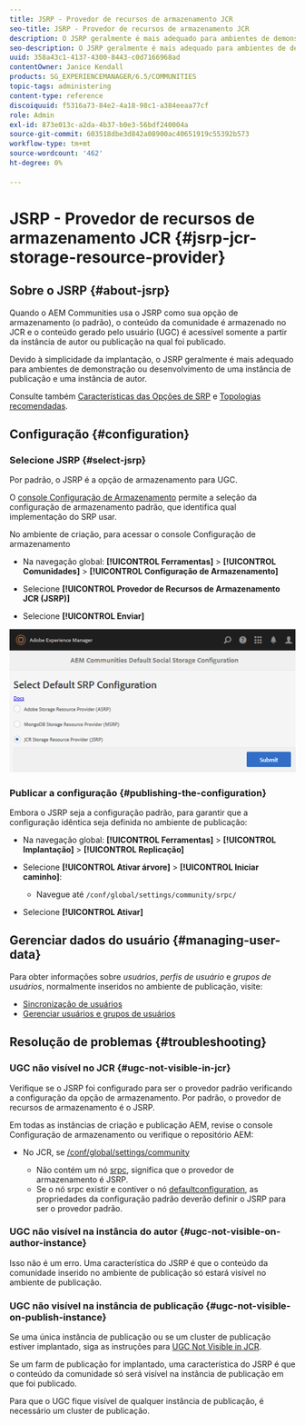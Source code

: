 ```yaml
---
title: JSRP - Provedor de recursos de armazenamento JCR
seo-title: JSRP - Provedor de recursos de armazenamento JCR
description: O JSRP geralmente é mais adequado para ambientes de demonstração ou desenvolvimento de uma instância de publicação e uma instância de autor
seo-description: O JSRP geralmente é mais adequado para ambientes de demonstração ou desenvolvimento de uma instância de publicação e uma instância de autor
uuid: 358a43c1-4137-4300-8443-c0d7166968ad
contentOwner: Janice Kendall
products: SG_EXPERIENCEMANAGER/6.5/COMMUNITIES
topic-tags: administering
content-type: reference
discoiquuid: f5316a73-84e2-4a18-98c1-a384eeaa77cf
role: Admin
exl-id: 873e013c-a2da-4b37-b0e3-56bdf240004a
source-git-commit: 603518dbe3d842a08900ac40651919c55392b573
workflow-type: tm+mt
source-wordcount: '462'
ht-degree: 0%

---
```


# JSRP - Provedor de recursos de armazenamento JCR {#jsrp-jcr-storage-resource-provider}

## Sobre o JSRP {#about-jsrp}

Quando o AEM Communities usa o JSRP como sua opção de armazenamento (o padrão), o conteúdo da comunidade é armazenado no JCR e o conteúdo gerado pelo usuário (UGC) é acessível somente a partir da instância de autor ou publicação na qual foi publicado.

Devido à simplicidade da implantação, o JSRP geralmente é mais adequado para ambientes de demonstração ou desenvolvimento de uma instância de publicação e uma instância de autor.

Consulte também [Características das Opções de SRP](working-with-srp.md#characteristics-of-srp-options) e [Topologias recomendadas](topologies.md).

## Configuração {#configuration}

### Selecione JSRP {#select-jsrp}

Por padrão, o JSRP é a opção de armazenamento para UGC.

O [console Configuração de Armazenamento](srp-config.md) permite a seleção da configuração de armazenamento padrão, que identifica qual implementação do SRP usar.

No ambiente de criação, para acessar o console Configuração de armazenamento

* Na navegação global: **[!UICONTROL Ferramentas]** > **[!UICONTROL Comunidades]** > **[!UICONTROL Configuração de Armazenamento]**

* Selecione **[!UICONTROL Provedor de Recursos de Armazenamento JCR (JSRP)]**

* Selecione **[!UICONTROL Enviar]**

![jsrp-configuration](assets/jsrp-configuration.png)

### Publicar a configuração {#publishing-the-configuration}

Embora o JSRP seja a configuração padrão, para garantir que a configuração idêntica seja definida no ambiente de publicação:

* Na navegação global: **[!UICONTROL Ferramentas]** > **[!UICONTROL Implantação]** > **[!UICONTROL Replicação]**
* Selecione **[!UICONTROL Ativar árvore]** > **[!UICONTROL Iniciar caminho]**:

   * Navegue até `/conf/global/settings/community/srpc/`

* Selecione **[!UICONTROL Ativar]**

## Gerenciar dados do usuário {#managing-user-data}

Para obter informações sobre *usuários*, *perfis de usuário* e *grupos de usuários*, normalmente inseridos no ambiente de publicação, visite:

* [Sincronização de usuários](sync.md)
* [Gerenciar usuários e grupos de usuários](users.md)

## Resolução de problemas {#troubleshooting}

### UGC não visível no JCR {#ugc-not-visible-in-jcr}

Verifique se o JSRP foi configurado para ser o provedor padrão verificando a configuração da opção de armazenamento. Por padrão, o provedor de recursos de armazenamento é o JSRP.

Em todas as instâncias de criação e publicação AEM, revise o console Configuração de armazenamento ou verifique o repositório AEM:

* No JCR, se [/conf/global/settings/community](http://localhost:4502/crx/de/index.jsp#/conf/global/settings/community)

   * Não contém um nó [srpc](http://localhost:4502/crx/de/index.jsp#/conf/global/settings/community/srpc), significa que o provedor de armazenamento é JSRP.
   * Se o nó srpc existir e contiver o nó [defaultconfiguration](http://localhost:4502/crx/de/index.jsp#/conf/global/settings/community/srpc/defaultconfiguration), as propriedades da configuração padrão deverão definir o JSRP para ser o provedor padrão.

### UGC não visível na instância do autor {#ugc-not-visible-on-author-instance}

Isso não é um erro. Uma característica do JSRP é que o conteúdo da comunidade inserido no ambiente de publicação só estará visível no ambiente de publicação.

### UGC não visível na instância de publicação {#ugc-not-visible-on-publish-instance}

Se uma única instância de publicação ou se um cluster de publicação estiver implantado, siga as instruções para [UGC Not Visible in JCR](#ugc-not-visible-in-jcr).

Se um farm de publicação for implantado, uma característica do JSRP é que o conteúdo da comunidade só será visível na instância de publicação em que foi publicado.

Para que o UGC fique visível de qualquer instância de publicação, é necessário um cluster de publicação.
